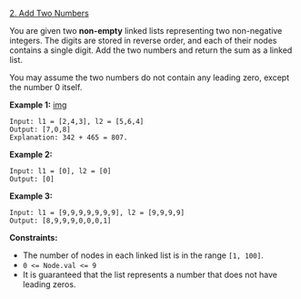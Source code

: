 [2. Add Two Numbers](https://leetcode.com/problems/add-two-numbers/)

You are given two **non-empty** linked lists representing two non-negative integers. The digits are stored in reverse order, and each of their nodes contains a single digit. Add the two numbers and return the sum as a linked list.

You may assume the two numbers do not contain any leading zero, except the number 0 itself.



**Example 1:**
[img](https://assets.leetcode.com/uploads/2020/10/02/addtwonumber1.jpg)

    Input: l1 = [2,4,3], l2 = [5,6,4]
    Output: [7,0,8]
    Explanation: 342 + 465 = 807.

**Example 2:**

    Input: l1 = [0], l2 = [0]
    Output: [0]

**Example 3:**

    Input: l1 = [9,9,9,9,9,9,9], l2 = [9,9,9,9]
    Output: [8,9,9,9,0,0,0,1]
 

**Constraints:**

- The number of nodes in each linked list is in the range `[1, 100]`.
- `0 <= Node.val <= 9`
- It is guaranteed that the list represents a number that does not have leading zeros.
